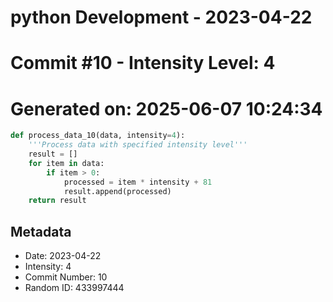 ﻿# python Development - 2023-04-22
# Commit #10 - Intensity Level: 4
# Generated on: 2025-06-07 10:24:34
```python
def process_data_10(data, intensity=4):
    '''Process data with specified intensity level'''
    result = []
    for item in data:
        if item > 0:
            processed = item * intensity + 81
            result.append(processed)
    return result
```
## Metadata
- Date: 2023-04-22
- Intensity: 4
- Commit Number: 10
- Random ID: 433997444
